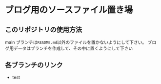 # ブログ用のソースファイル置き場

## このリポジトリの使用方法

main ブランチは`README.md`以外のファイルを置かないようにして下さい。
ブログ用データはブランチを作成して、その中に置くようにして下さい

## 各ブランチのリンク

- test
